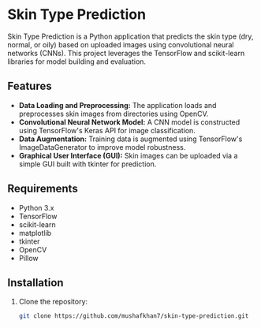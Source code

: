 # Skin Type Prediction

Skin Type Prediction is a Python application that predicts the skin type (dry, normal, or oily) based on uploaded images using convolutional neural networks (CNNs). This project leverages the TensorFlow and scikit-learn libraries for model building and evaluation.

## Features

- **Data Loading and Preprocessing:** The application loads and preprocesses skin images from directories using OpenCV.
- **Convolutional Neural Network Model:** A CNN model is constructed using TensorFlow's Keras API for image classification.
- **Data Augmentation:** Training data is augmented using TensorFlow's ImageDataGenerator to improve model robustness.
- **Graphical User Interface (GUI):** Skin images can be uploaded via a simple GUI built with tkinter for prediction.

## Requirements

- Python 3.x
- TensorFlow
- scikit-learn
- matplotlib
- tkinter
- OpenCV
- Pillow

## Installation

1. Clone the repository:

   ```bash
   git clone https://github.com/mushafkhan7/skin-type-prediction.git
